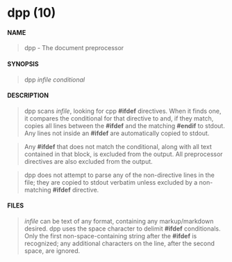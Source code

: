 # dpp (10)

#### NAME
> dpp - The document preprocessor
  
#### SYNOPSIS
> dpp *infile* *conditional*

#### DESCRIPTION
> dpp scans *infile*, looking for cpp **#ifdef** directives.  When it finds one, it compares the conditional for that directive to <conditional> and, if they match, copies all lines between the **#ifdef** and the matching **#endif** to stdout.  Any lines not inside an **#ifdef** are automatically copied to stdout.
  
> Any **#ifdef** that does not match the conditional, along with all text contained in that block, is excluded from the output.  All preprocessor directives are also excluded from the output.

> dpp does not attempt to parse any of the non-directive lines in the file; they are copied to stdout verbatim unless excluded by a non-matching **#ifdef** directive.
  
#### FILES
> *infile* can be text of any format, containing any markup/markdown desired.  dpp uses the space character to delimit **#ifdef** conditionals.  Only the first non-space-containing string after the **#ifdef** is recognized; any additional characters on the line, after the second space, are ignored.
